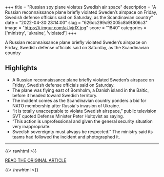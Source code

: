 +++
title = "Russian spy plane violates Swedish air space"
description = "A Russian reconnaissance plane briefly violated Sweden’s airspace on Friday, Swedish defense officials said on Saturday, as the Scandinavian country"
date = "2022-04-30 23:14:00"
slug = "626dc299c92005c8b9f806c3"
image = "https://i.imgur.com/aUvjrlX.jpg"
score = "1840"
categories = ['ministry', 'ukraine', 'violated']
+++

A Russian reconnaissance plane briefly violated Sweden’s airspace on Friday, Swedish defense officials said on Saturday, as the Scandinavian country

## Highlights

- A Russian reconnaissance plane briefly violated Sweden’s airspace on Friday, Swedish defense officials said on Saturday.
- The plane was flying east of Bornholm, a Danish island in the Baltic, before it headed toward Swedish territory.
- The incident comes as the Scandinavian country ponders a bid for NATO membership after Russia's invasion of Ukraine.
- “It is totally unacceptable to violate Swedish airspace,” public television SVT quoted Defense Minister Peter Hultqvist as saying.
- “This action is unprofessional and given the general security situation very inappropriate.
- Swedish sovereignty must always be respected.” The ministry said its teams had followed the incident and photographed it.

---

{{< rawhtml >}}
  <p class="article-category">
    <a target="_blank" href="https://english.alarabiya.net/amp/News/world/2022/04/30/Russian-spy-plane-violates-Swedish-air-space">READ THE ORIGINAL ARTICLE</a>
  </p>
{{< /rawhtml >}}
